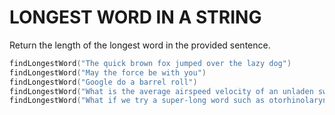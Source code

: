 # LONGEST WORD IN A STRING
Return the length of the longest word in the provided sentence.

```go
findLongestWord("The quick brown fox jumped over the lazy dog")                 // => 6
findLongestWord("May the force be with you")                                    // => 5
findLongestWord("Google do a barrel roll")                                      // => 6
findLongestWord("What is the average airspeed velocity of an unladen swallow")  // => 8
findLongestWord("What if we try a super-long word such as otorhinolaryngology") // => 19
```
